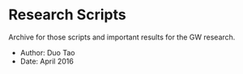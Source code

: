 # Research Scripts
Archive for those scripts and important results for the GW research.

* Author: Duo Tao
* Date: April 2016